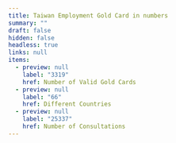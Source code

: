 ```yaml
---
title: Taiwan Employment Gold Card in numbers
summary: ""
draft: false
hidden: false
headless: true
links: null
items:
  - preview: null
    label: "3319"
    href: Number of Valid Gold Cards
  - preview: null
    label: "66"
    href: Different Countries
  - preview: null
    label: "25337"
    href: Number of Consultations
---
```

